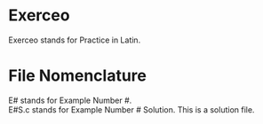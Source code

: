 # Exerceo
Exerceo stands for Practice in Latin.<br />

# File Nomenclature
E# stands for Example Number #.<br />
E#S.c stands for Example Number # Solution. This is a solution file.<br />

